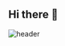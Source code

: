 ## Hi there 👋

![header](https://capsule-render.vercel.app/api?type=transparent&color=auto&height=300&section=header&text=wook's%20&fontSize=90&desc=profile&descAlign=100&DescAlignY=100)

<!-- ![footer](https://capsule-render.vercel.app/api?section=footer&text=Profile) -->

<!--
**sys-Normal/sys-Normal** is a ✨ _special_ ✨ repository because its `README.md` (this file) appears on your GitHub profile.

Here are some ideas to get you started:

- 🔭 I’m currently working on ...
- 🌱 I’m currently learning ...
- 👯 I’m looking to collaborate on ...
- 🤔 I’m looking for help with ...
- 💬 Ask me about ...
- 📫 How to reach me: ...
- 😄 Pronouns: ...
- ⚡ Fun fact: ...
-->
